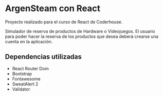 # ArgenSteam con React

Proyecto realizado para el curso de React de Coderhouse.

Simulador de reserva de productos de Hardware o Videojuegos. El usuario para poder hacer la reserva de los productos que desea deberá crearse una cuenta en la aplicación. 

## Dependencias utilizadas
- React Router Dom
- Bootstrap
- Fontawesome
- SweatAlert 2
- Validator

